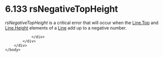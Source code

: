 <html dir="LTR" xmlns:mshelp="http://msdn.microsoft.com/mshelp" xmlns:ddue="http://ddue.schemas.microsoft.com/authoring/2003/5" xmlns:xlink="http://www.w3.org/1999/xlink" xmlns:tool="http://www.microsoft.com/tooltip">
    <head>
        <meta http-equiv="Content-Type" content="text/html; CHARSET=utf-8"></meta>
        <meta name="save" content="history"></meta>
        <title>6.133 rsNegativeTopHeight</title>
        <xml>
            <mshelp:toctitle title="6.133 rsNegativeTopHeight"></mshelp:toctitle>
            <mshelp:rltitle title="[MS-RDL]: rsNegativeTopHeight"></mshelp:rltitle>
            <mshelp:keyword index="A" term="aaaca027-3c2b-48f5-9338-7a4ccdb23391"></mshelp:keyword>
            <mshelp:attr name="DCSext.ContentType" value="open specification"></mshelp:attr>
            <mshelp:attr name="AssetID" value="aaaca027-3c2b-48f5-9338-7a4ccdb23391"></mshelp:attr>
            <mshelp:attr name="TopicType" value="kbRef"></mshelp:attr>
            <mshelp:attr name="DCSext.Title" value="[MS-RDL]: rsNegativeTopHeight" />
        </xml>
    </head>
    <body>
        <div id="header">
            <h1 class="heading">6.133 rsNegativeTopHeight</h1>
        </div>
        <div id="mainSection">
            <div id="mainBody">
                <div id="allHistory" class="saveHistory"></div>
                <div id="sectionSection0" class="section" name="collapseableSection">
                    

<p><i>rsNegativeTopHeight</i> is a critical error that will
occur when the <a href="9b585cf3-334b-42a1-b841-e776dacfe6a4.md">Line.Top</a>
and <a href="c10b71f1-9fd1-467e-9027-8ba09d948965.md">Line.Height</a>
elements of a <a href="58c7b460-38b6-4039-afae-82c27404e241.md">Line</a> add
up to a negative number.</p>


                </div>
            </div>
        </div>
    </body>
</html>